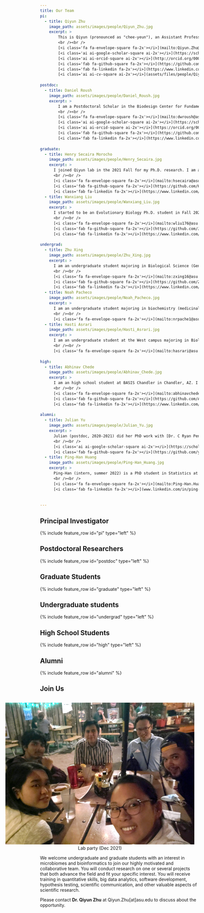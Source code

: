 ```yaml
---
title: Our Team
pi:
  - title: Qiyun Zhu
    image_path: assets/images/people/Qiyun_Zhu.jpg
    excerpt: >
        This is Qiyun (pronounced as "chee-yeun"), an Assistant Professor at the School of Life Sciences, Arizona State University, since August 2020. Prior to this appointment, I completed postdoctoral training at UC San Diego with Dr. Rob Knight. My academic background is multidisciplinary, with research experience and interest in bioinformatics, phylogenetics, microbiology, comparative genomics and molecular biology. I study both computational and biological questions, and strive to expand understanding of the microbial world through its multiple levels: genes, genomes, lineages, communities, hosts, and environments.
        <br /><br />
        [<i class='fa fa-envelope-square fa-2x'></i>](mailto:Qiyun.Zhu@asu.edu)&nbsp;&nbsp;
        [<i class='ai ai-google-scholar-square ai-2x'></i>](https://scholar.google.com/citations?user=mjkV0pUAAAAJ)&nbsp;&nbsp;
        [<i class='ai ai-orcid-square ai-2x'></i>](http://orcid.org/0000-0003-0490-1175)&nbsp;&nbsp;
        [<i class='fab fa-github-square fa-2x'></i>](https://github.com/qiyunzhu/)&nbsp;&nbsp;
        [<i class='fab fa-linkedin fa-2x'></i>](https://www.linkedin.com/in/qiyunzhu/)&nbsp;&nbsp;
        [<i class='ai ai-cv-square ai-2x'></i>](assets/files/people/QiyunZhu_CV_Mar2022.pdf)

postdoc:
  - title: Daniel Roush
    image_path: assets/images/people/Daniel_Roush.jpg
    excerpt: >
        I am a Postdoctoral Scholar in the Biodesign Center for Fundamental and Applied Microbiomics. Before joining the Qiyun Lab, I completed my dissertation work under the tutelage of [Dr. Ferran Garcia-Pichel](http://garcia-pichel.lab.asu.edu/labo/) where I examined endolithic phototrophs and their accompanying microbiomes. My (micro)biological training has spanned a wide range of topics including synthetic biology, microbial fuel cells, industrial applications of anaerobic extremophiles, and extreme environmental microbiomes. Most recently, I have led the development of databases and tools to help with rapid analysis of environmental microbiomes ([Cydrasil]( https://github.com/FGPLab/cydrasil)). My current research goals are focused on developing and adapting new technologies for use in microbiome analysis and making those new tools easily accessible for every scientist. 
        <br /><br />
        [<i class='fa fa-envelope-square fa-2x'></i>](mailto:dwroush@asu.edu)&nbsp;&nbsp;
        [<i class='ai ai-google-scholar-square ai-2x'></i>](https://scholar.google.com/citations?user=oNXQvWkAAAAJ)&nbsp;&nbsp;
        [<i class='ai ai-orcid-square ai-2x'></i>](https://orcid.org/0000-0001-8025-2117)&nbsp;&nbsp;
        [<i class='fab fa-github-square fa-2x'></i>](https://github.com/droush)&nbsp;&nbsp;
        [<i class='fab fa-linkedin fa-2x'></i>](https://www.linkedin.com/in/dwroush/)&nbsp;&nbsp;

graduate:
  - title: Henry Secaira Morocho
    image_path: assets/images/people/Henry_Secaira.jpg
    excerpt: >
      I joined Qiyun lab in the 2021 Fall for my Ph.D. research. I am a biologist with a multidisciplinary background, which has shaped my interests at the interface of evolution, bioinformatics, microbiology, and systems biology. Currently, I am Bioinformatics and Computational Biology master's student in Spain, and I am working on a research project that focuses on the network analysis of deep sequencing data to understand the adaptive responses of viral populations to varying environments under the supervision of [Dr. Susanna Manrubia.](https://auditore.cab.inta-csic.es/manrubia/)
      <br /><br />
      [<i class='fa fa-envelope-square fa-2x'></i>](mailto:hsecaira@asu.edu)&nbsp;&nbsp;
      [<i class='fab fa-github-square fa-2x'></i>](https://github.com/HSecaira)&nbsp;&nbsp;
      [<i class='fab fa-linkedin fa-2x'></i>](https://www.linkedin.com/in/henry-secaira-morocho-7a080a146)&nbsp;&nbsp;
  - title: Wanxiang Liu
    image_path: assets/images/people/Wanxiang_Liu.jpg
    excerpt: >
      I started to be an Evolutionary Biology Ph.D. student in Fall 2022.I have wet lab and dry lab background before joining Qiyun's lab. I am enthusiastic about improving biological discovery by analyzing omics data, such as microbiome sequencing data. Currently, I am studying tree-structured feature engineering for prediction.
      <br /><br />
      [<i class='fa fa-envelope-square fa-2x'></i>](mailto:wliu176@asu.edu)&nbsp;&nbsp;
      [<i class='fab fa-github-square fa-2x'></i>](https://github.com/Johnxiaoming)&nbsp;&nbsp;
      [<i class='fab fa-linkedin fa-2x'></i>](https://www.linkedin.com/in/wanxiang-liu-273673b8/)

undergrad:
  - title: Zhu Xing
    image_path: assets/images/people/Zhu_Xing.jpg
    excerpt: >
      I am an undergraduate student majoring in Biological Science (Genetics, Cell and Developmental Biology) and Global Health. I am a new member of the Qiyun lab. I am interested to learn about microbiology and bioinformatics. I am still exploring possible future careers with an interest in biomedical science. Currently, I am assisting Daniel with the Cydrasil project. 
      <br /><br />
      [<i class='fa fa-envelope-square fa-2x'></i>](mailto:zxing16@asu.edu)&nbsp;&nbsp;
      [<i class='fab fa-github-square fa-2x'></i>](https://github.com/Zhu288)&nbsp;&nbsp;
      [<i class='fab fa-linkedin fa-2x'></i>](https://www.linkedin.com/in/zhu-xing-a734661b5/)&nbsp;&nbsp;
  - title: Noah Pacheco
    image_path: assets/images/people/Noah_Pacheco.jpg
    excerpt: >
      I am an undergraduate student majoring in biochemistry (medicinal chemistry). I am a new member of the Qiyun laboratory. I am interested in phylogenetics using computational tools and also in medicine development. I am exploring a career in biomedical sciences and I will attend the Idaho National Laboratory as an intern where I will be working on  projects that deal with paper recycling, agricultural residue utilization, algae fuel production and fuel production from municipal solid waste.
      <br /><br />
      [<i class='fa fa-envelope-square fa-2x'></i>](mailto:nrpache1@asu.edu)
  - title: Hasti Asrari
    image_path: assets/images/people/Hasti_Asrari.jpg
    excerpt: >
      I am an undergraduate student at the West campus majoring in Biology and pursuing two certificates in Biomedical Research and Computational Life Sciences. I plan to begin my PhD in Fall 2023 with a focus in microbial ecology for a future career in research. I am passionate about the intersection between microbes, the natural environment, and climate change, specifically how microbial life is shaped under extreme conditions. Besides wet lab work, I find incredible power in bioinformatics tools for analyzing mass microbiome data, utilizing it for my own research. Currently, I am studying black widow microbiomes under the supervision of Dr. Chad Johnson. As a new member in the Qiyun Lab, I am excited to expand my bioinformatics and database skills to study human diseases.
      <br /><br />
      [<i class='fa fa-envelope-square fa-2x'></i>](mailto:hasrari@asu.edu)

high:
  - title: Abhinav Chede
    image_path: assets/images/people/Abhinav_Chede.jpg
    excerpt: >
      I am an high school student at BASIS Chandler in Chandler, AZ. I am a new member of the Qiyun lab. I am interested to learn about microbiology and bioinformatics. I am still exploring possible future careers with an interest in biomedical science.
      <br /><br />
      [<i class='fa fa-envelope-square fa-2x'></i>](mailto:abhinavchede@gmail.com)&nbsp;&nbsp;
      [<i class='fab fa-github-square fa-2x'></i>](https://github.com/AbhinavChede)&nbsp;&nbsp;
      [<i class='fab fa-linkedin fa-2x'></i>](https://www.linkedin.com/in/abhinav-chede-012777206/)&nbsp;&nbsp;

alumni:
  - title: Julian Yu
    image_path: assets/images/people/Julian_Yu.jpg
    excerpt: >
      Julian (postdoc, 2020-2021) did her PhD work with [Dr. C Ryan Penton](https://biodesign.asu.edu/c-ryan-penton) at ASU. Her work in the Qiyun Lab included the development of a bioinformatics approach for community analysis of metagenomic data, the analysis of honey bee metagenomes, and the setup of a molecular biology lab. Julian is currently a Bioinformatician and Microbiome Scientist at Heliae Development, LLC.
      <br /><br />
      [<i class='ai ai-google-scholar-square ai-2x'></i>](https://scholar.google.com/citations?user=PT0_hHYAAAAJ)&nbsp;&nbsp;
      [<i class='fab fa-github-square fa-2x'></i>](https://github.com/yujulian0168)
  - title: Ping-Han Huang
    image_path: assets/images/people/Ping-Han_Huang.jpg
    excerpt: >
      Ping-Han (intern, summer 2022) is a PhD student in Statistics at ASU School of Mathematical and Statistical Sciences. Her area of focus is functional data analysis and experimental design. In addition to her work in statistics, She has research experience in analyzing gene expression data and investigating the relationship between metastatic cancer and human endogenous retrovirus. She looks forward to expanding horizons in bioinformatics and exploring the gene-disease associations through various statistical models.
      <br /><br />
      [<i class='fa fa-envelope-square fa-2x'></i>](mailto:Ping-Han.Huang@asu.edu)&nbsp;&nbsp;
      [<i class='fab fa-linkedin fa-2x'></i>](www.linkedin.com/in/ping-han-huang)


---
```


## Principal Investigator

{% include feature_row id="pi" type="left" %}

## Postdoctoral Researchers

{% include feature_row id="postdoc" type="left" %}

## Graduate Students

{% include feature_row id="graduate" type="left" %}

## Undergraduate students

{% include feature_row id="undergrad" type="left" %}

## High School Students

{% include feature_row id="high" type="left" %}

## Alumni

{% include feature_row id="alumni" %}

## Join Us

<!-- ![image-left](assets/images/photos/Lab_2021.jpg){: .align-right} -->

<figure style="float: right; width: 600px; text-align: center; margin: 0.5em; padding: 0.5em;">
  <img src="assets/images/photos/Party_2021.jpg" alt="image">
  <figcaption>Lab party (Dec 2021)</figcaption>
</figure>

We welcome undergraduate and graduate students with an interest in microbiomes and bioinformatics to join our highly motivated and collaborative team. You will conduct research on one or several projects that both advance the field and fit your specific interest. You will receive training in quantitative skills, big data analytics, software development, hypothesis testing, scientific communication, and other valuable aspects of scientific research.

Please contact **Dr. Qiyun Zhu** at Qiyun.Zhu[at]asu.edu to discuss about the opportunity.

&nbsp;<br>
&nbsp;<br>
&nbsp;<br>
&nbsp;<br>
&nbsp;<br>
&nbsp;<br>
&nbsp;<br>

